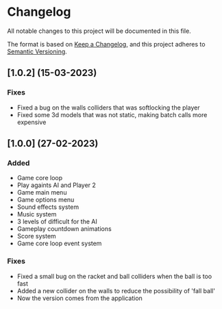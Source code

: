 # Changelog

All notable changes to this project will be documented in this file.

The format is based on [Keep a Changelog](https://keepachangelog.com/en/1.0.0/),
and this project adheres to [Semantic Versioning](https://semver.org/spec/v2.0.0.html).

## [1.0.2] (15-03-2023)

### Fixes
- Fixed a bug on the walls colliders that was softlocking the player
- Fixed some 3d models that was not static, making batch calls more expensive

## [1.0.0] (27-02-2023)

### Added
- Game core loop
- Play againts AI and Player 2
- Game main menu
- Game options menu
- Sound effects system
- Music system
- 3 levels of difficult for the AI
- Gameplay countdown animations
- Score system
- Game core loop event system

### Fixes
- Fixed a small bug on the racket and ball colliders when the ball is too fast
- Added a new collider on the walls to reduce the possibility of 'fall ball'
- Now the version comes from the application